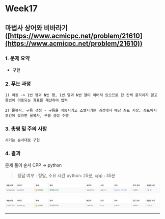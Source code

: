 # Week17

## 마법사 상어와 비바라기([https://www.acmicpc.net/problem/21610](https://www.acmicpc.net/problem/21610))

### 1. 문제 요약

- 구현

### 2. 푸는 과정

```
1) 이동 -> 1번 행과 N번 행, 1번 열과 N번 열이 이어져 있으므로 한 칸씩 움직이지 않고 한번에 이동되는 좌표를 계산하여 입력

2) 물복사, 구름 생성 - 구름을 이동시키고 소멸시키는 과정에서 해당 좌표 저장, 좌표에서 조건에 맞으면 물복사, 구름 생성 수행
```

### 3. 총평 및 주의 사항

```
시키는 순서대로 구현
```

### 4. 결과

문제 풀이 순서 CPP → python

> 정답 여부 : 정답,    소요 시간 python: 25분, cpp : 35분
> 

![Week17.PNG](../img/python/Week17.PNG)

![Week17.PNG](../img/cpp/Week17.PNG)

---
